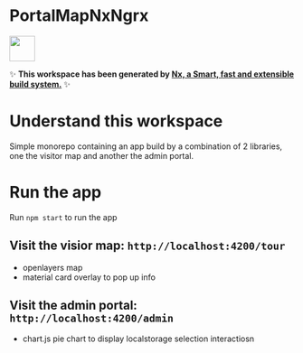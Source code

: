 # PortalMapNxNgrx

<a href="https://nx.dev" target="_blank" rel="noreferrer"><img src="https://raw.githubusercontent.com/nrwl/nx/master/images/nx-logo.png" width="45"></a>

✨ **This workspace has been generated by [Nx, a Smart, fast and extensible build system.](https://nx.dev)** ✨


# Understand this workspace

Simple monorepo containing an app build by a combination of 2 libraries, one the visitor map and another the admin portal.

# Run the app
Run `npm start` to run the app


## Visit the visior map: `http://localhost:4200/tour` 
  - openlayers map
  - material card overlay to pop up info

## Visit the admin portal: `http://localhost:4200/admin` 
  - chart.js pie chart to display localstorage selection interactiosn


